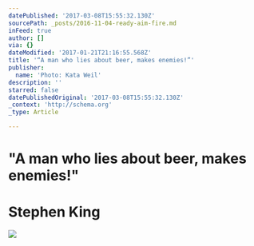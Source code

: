 ```yaml
---
datePublished: '2017-03-08T15:55:32.130Z'
sourcePath: _posts/2016-11-04-ready-aim-fire.md
inFeed: true
author: []
via: {}
dateModified: '2017-01-21T21:16:55.568Z'
title: '“A man who lies about beer, makes enemies!”'
publisher:
  name: 'Photo: Kata Weil'
description: ''
starred: false
datePublishedOriginal: '2017-03-08T15:55:32.130Z'
_context: 'http://schema.org'
_type: Article

---
```

# **"A man who lies about beer, makes enemies!"**

# **Stephen King**
![](https://the-grid-user-content.s3-us-west-2.amazonaws.com/887b9469-acca-4313-8072-9909350bc67a.jpg)